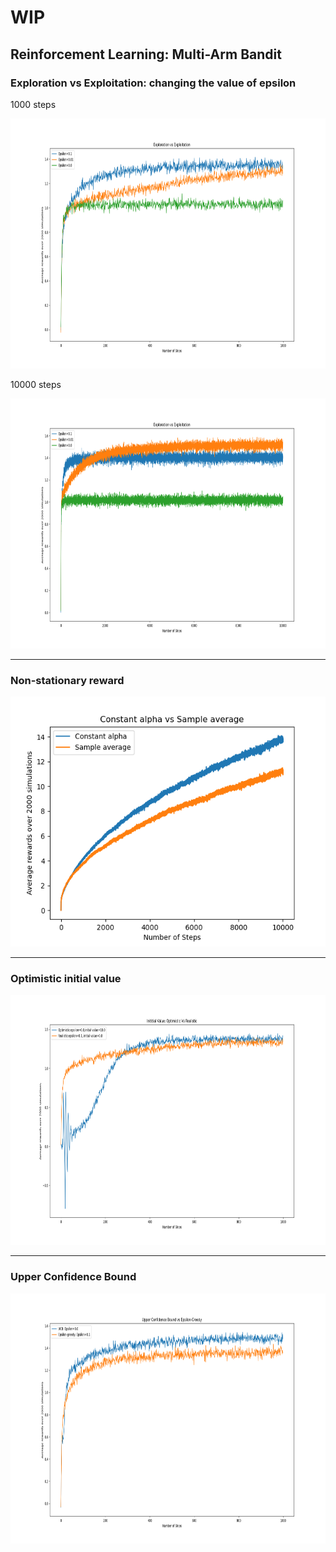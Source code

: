# WIP
## Reinforcement Learning: Multi-Arm Bandit
### Exploration vs Exploitation: changing the value of epsilon 
1000 steps


<img src="image/epsilon_compare.png" width="1000" height="400" />

10000 steps


<img src="image/epsilon_compare10000steps.png" width="1000" height="400" />

---
### Non-stationary reward

<img src="image/non_stationary.png" width="1000" height="400" />

---
### Optimistic initial value

<img src="image/optimistic_initial_value.png" width="1000" height="400" />

---
### Upper Confidence Bound

<img src="image/upper_confidence_bound.png" width="1000" height="400" />